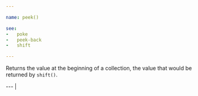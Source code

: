 ```yaml
---

name: peek()

see:
-   poke
-   peek-back
-   shift

---
```


Returns the value at the beginning of a collection, the value that would be
returned by `shift()`.

--- |

